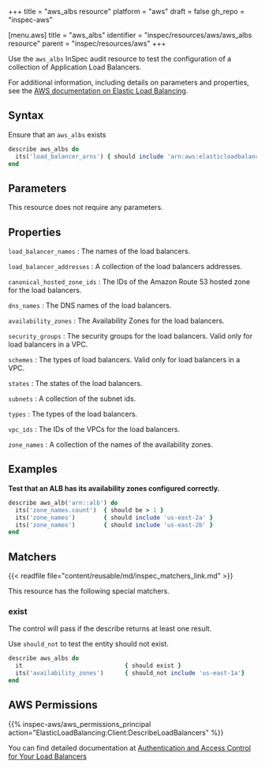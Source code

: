 +++
title = "aws_albs resource"
platform = "aws"
draft = false
gh_repo = "inspec-aws"

[menu.aws]
title = "aws_albs"
identifier = "inspec/resources/aws/aws_albs resource"
parent = "inspec/resources/aws"
+++

Use the `aws_albs` InSpec audit resource to test the configuration of a collection of Application Load Balancers.

For additional information, including details on parameters and properties, see the [AWS documentation on Elastic Load Balancing](https://docs.aws.amazon.com/elasticloadbalancing/latest/APIReference).

## Syntax

Ensure that an `aws_albs` exists

```ruby
describe aws_albs do
  its('load_balancer_arns') { should include 'arn:aws:elasticloadbalancing' }
end
```

## Parameters

This resource does not require any parameters.

## Properties

`load_balancer_names`
: The names of the load balancers.

`load_balancer_addresses`
: A collection of the load balancers addresses.

`canonical_hosted_zone_ids`
: The IDs of the Amazon Route 53 hosted zone for the load balancers.

`dns_names`
: The DNS names of the load balancers.

`availability_zones`
: The Availability Zones for the load balancers.

`security_groups`
: The security groups for the load balancers. Valid only for load balancers in a VPC.

`schemes`
: The types of load balancers. Valid only for load balancers in a VPC.

`states`
: The states of the load balancers.

`subnets`
: A collection of the subnet ids.

`types`
: The types of the load balancers.

`vpc_ids`
: The IDs of the VPCs for the load balancers.

`zone_names`
: A collection of the names of the availability zones.

## Examples

**Test that an ALB has its availability zones configured correctly.**

```ruby
describe aws_alb('arn::alb') do
  its('zone_names.count')  { should be > 1 }
  its('zone_names')        { should include 'us-east-2a' }
  its('zone_names')        { should include 'us-east-2b' }
end
```

## Matchers

{{< readfile file="content/reusable/md/inspec_matchers_link.md" >}}

This resource has the following special matchers.

### exist

The control will pass if the describe returns at least one result.

Use `should_not` to test the entity should not exist.

```ruby
describe aws_albs do
  it                             { should exist }
  its('availability_zones')      { should_not include 'us-east-1a'}
end
```

## AWS Permissions

{{% inspec-aws/aws_permissions_principal action="ElasticLoadBalancing:Client:DescribeLoadBalancers" %}}

You can find detailed documentation at [Authentication and Access Control for Your Load Balancers](https://docs.aws.amazon.com/elasticloadbalancing/latest/userguide/load-balancer-authentication-access-control.html)
